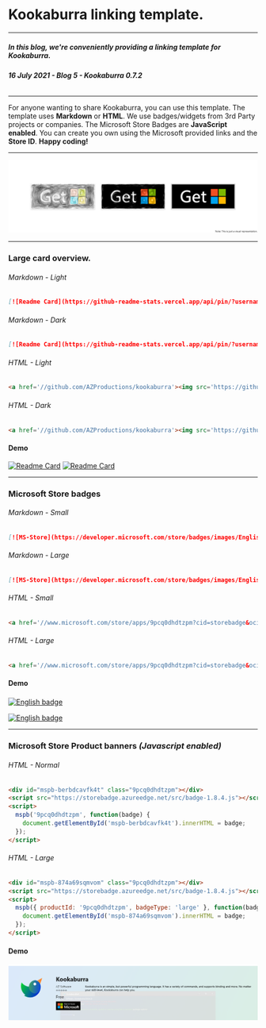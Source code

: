 # Kookaburra linking template.
-----
##### **In this blog, we're conveniently providing a linking template for Kookaburra.**
###### ***16 July 2021 - Blog 5 - Kookaburra 0.7.2***
-----

For anyone wanting to share Kookaburra, you can use this template. The template uses **Markdown** or **HTML**. We use badges/widgets from 3rd Party projects or companies. The Microsoft Store Badges are **JavaScript enabled**. You can create you own using the Microsoft provided links and the **Store ID**. **Happy coding!**

----

<img src="https://raw.githubusercontent.com/AZProductions/Kookaburra/main/docs-img/graph5-1.png" class="center">

----

### Large card overview.
###### Markdown - Light
```Markdown
[![Readme Card](https://github-readme-stats.vercel.app/api/pin/?username=azproductions&repo=kookaburra)](https://github.com/AZProductions/kookaburra)
```
###### Markdown - Dark
```Markdown
[![Readme Card](https://github-readme-stats.vercel.app/api/pin/?username=azproductions&repo=kookaburra&theme=dark)](https://github.com/AZProductions/kookaburra)
```
###### HTML - Light
```html
<a href='//github.com/AZProductions/kookaburra'><img src='https://github-readme-stats.vercel.app/api/pin/?username=azproductions&repo=kookaburra' alt='Readme Card'/></a>
```
###### HTML - Dark
```html
<a href='//github.com/AZProductions/kookaburra'><img src='https://github-readme-stats.vercel.app/api/pin/?username=azproductions&repo=kookaburra&theme=dark' alt='Readme Card'/></a>
```
#### Demo

[![Readme Card](https://github-readme-stats.vercel.app/api/pin/?username=azproductions&repo=kookaburra)](https://github.com/AZProductions/kookaburra) 
[![Readme Card](https://github-readme-stats.vercel.app/api/pin/?username=azproductions&repo=kookaburra&theme=dark)](https://github.com/AZProductions/kookaburra)

----

### Microsoft Store badges
###### Markdown - Small
```Markdown
[![MS-Store](https://developer.microsoft.com/store/badges/images/English_get_L.png)](www.microsoft.com/store/apps/9pcq0dhdtzpm?cid=storebadge&ocid=badge)
```
###### Markdown - Large
```Markdown
[![MS-Store](https://developer.microsoft.com/store/badges/images/English_get-it-from-MS.png)](www.microsoft.com/store/apps/9pcq0dhdtzpm?cid=storebadge&ocid=badge)
```
###### HTML - Small
```html
<a href='//www.microsoft.com/store/apps/9pcq0dhdtzpm?cid=storebadge&ocid=badge'><img src='https://developer.microsoft.com/store/badges/images/English_get_L.png' alt='English badge' Width=127 Height=52/></a>
```
###### HTML - Large
```html
<a href='//www.microsoft.com/store/apps/9pcq0dhdtzpm?cid=storebadge&ocid=badge'><img src='https://developer.microsoft.com/store/badges/images/English_get-it-from-MS.png' alt='English badge' Width=284 Height=104/></a>
```

#### Demo
<a href='//www.microsoft.com/store/apps/9pcq0dhdtzpm?cid=storebadge&ocid=badge'><img src='https://developer.microsoft.com/store/badges/images/English_get_L.png' alt='English badge' Width=127 Height=52 style="vertical-align:middle" center/></a>

<a href='//www.microsoft.com/store/apps/9pcq0dhdtzpm?cid=storebadge&ocid=badge'><img src='https://developer.microsoft.com/store/badges/images/English_get-it-from-MS.png' alt='English badge' Width=284 Height=104 style="vertical-align:middle" center/></a>

----

### Microsoft Store Product banners ***(Javascript enabled)***
###### HTML - Normal
```html
<div id="mspb-berbdcavfk4t" class="9pcq0dhdtzpm"></div>
<script src="https://storebadge.azureedge.net/src/badge-1.8.4.js"></script>
<script>
  mspb('9pcq0dhdtzpm', function(badge) {
    document.getElementById('mspb-berbdcavfk4t').innerHTML = badge;
  });
</script>
```
###### HTML - Large
```html
<div id="mspb-874a69sqmvom" class="9pcq0dhdtzpm"></div>
<script src="https://storebadge.azureedge.net/src/badge-1.8.4.js"></script>
<script>
  mspb({ productId: '9pcq0dhdtzpm', badgeType: 'large' }, function(badge) {
    document.getElementById('mspb-874a69sqmvom').innerHTML = badge;
  });
</script>
```
#### Demo
<img src="https://raw.githubusercontent.com/AZProductions/Kookaburra/main/docs-img/graph5-2.png" class="center">
